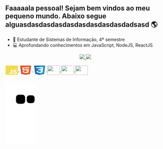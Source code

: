 ## Faaaaala pessoal! Sejam bem vindos ao meu pequeno mundo. Abaixo segue alguasdasdasdasdasdasdasdasdasdadsasd 🌎

- 📖 Estudante de Sistemas de Informação, 4º semestre
- 💻 Aprofundando conhecimentos em JavaScript, NodeJS, ReactJS



<div align="center">
  <a href="https://github.com/rafaballerini">
  <img height="180em" src="https://github-readme-stats.vercel.app/api?username=rafaballerini&show_icons=true&theme=dracula&include_all_commits=true&count_private=true"/>
  <img height="180em" src="https://github-readme-stats.vercel.app/api/top-langs/?username=rafaballerini&layout=compact&langs_count=7&theme=dracula"/>
</div>
  <div style="display: inline_block"><br>
    <img align="center" alt="mateus-js" height="30" width="40" src="https://raw.githubusercontent.com/devicons/devicon/master/icons/javascript/javascript-plain.svg">
    <img align="center" alt="mateus-html" height="30" width="40" src="https://raw.githubusercontent.com/devicons/devicon/master/icons/html5/html5-original.svg">
    <img align="center" alt="mateus-CSS" height="30" width="40" src="https://raw.githubusercontent.com/devicons/devicon/master/icons/css3/css3-original.svg">
    <img align="center" alt"mateus-spring" height="30" width="40" src="https://cdn.jsdelivr.net/gh/devicons/devicon/icons/spring/spring-original.svg" />
    <img align="center" alt"mateus-java" height="30" width="40" src="https://cdn.jsdelivr.net/gh/devicons/devicon/icons/java/java-original-wordmark.svg" />
    <img align="center" alt"mateus-react" height="30" width="40" src="https://cdn.jsdelivr.net/gh/devicons/devicon/icons/react/react-original.svg" />
  </div>
  
  ##
  
  ![Snake animation](https://github.com/rafaballerini/rafaballerini/blob/output/github-contribution-grid-snake.svg)
